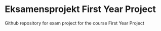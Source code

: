 # Eksamensprojekt First Year Project
 Github repository for exam project for the course First Year Project
